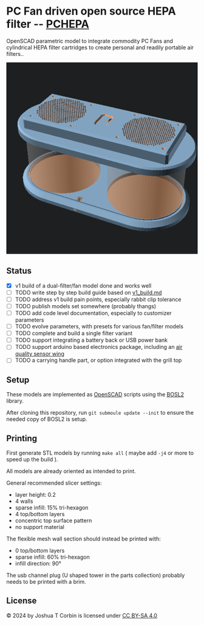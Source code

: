 # PC Fan driven open source HEPA filter -- [PCHEPA](https://github.com/jcorbin/pchepa)

OpenSCAD parametric model to integrate commodity PC Fans and cylindrical HEPA
filter cartridges to create personal and readily portable air filters..

![Dual Filter Example Assembly](dual_example.png)

## Status

- [x] v1 build of a dual-filter/fan model done and works well
- [ ] TODO write step by step build guide based on [v1_build.md](v1_build.md)
- [ ] TODO address v1 build pain points, especially rabbit clip tolerance
- [ ] TODO publish models set somewhere (probably thangs)
- [ ] TODO add code level documentation, especially to customizer parameters
- [ ] TODO evolve parameters, with presets for various fan/filter models
- [ ] TODO complete and build a single filter variant
- [ ] TODO support integrating a battery back or USB power bank
- [ ] TODO support arduino based electronics package, including an [air quality sensor wing][aq_wing]
- [ ] TODO a carrying handle part, or option integrated with the grill top

[aq_wing]: https://hackaday.io/project/168492-the-air-quality-wing

## Setup

These models are implemented as [OpenSCAD][openscad] scripts using the [BOSL2][bosl2] library.

After cloning this repository, run `git submoule update --init` to ensure the needed copy of BOSL2 is setup.

[bosl2]: https://github.com/BelfrySCAD/BOSL2
[openscad]: https://openscad.org/

## Printing

First generate STL models by running `make all` ( maybe add `-j4` or more to speed up the build ).

All models are already oriented as intended to print.

General recommended slicer settings:
- layer height: 0.2
- 4 walls
- sparse infill: 15% tri-hexagon
- 4 top/bottom layers
- concentric top surface pattern
- no support material

The flexible mesh wall section should instead be printed with:
- 0 top/bottom layers
- sparse infill: 60% tri-hexagon
- infill direction: 90°

The usb channel plug (U shaped tower in the parts collection) probably needs to be printed with a brim.

## License

© 2024 by Joshua T Corbin is licensed under [CC BY-SA 4.0][ccbysa4]

[ccbysa4]: http://creativecommons.org/licenses/by-sa/4.0
